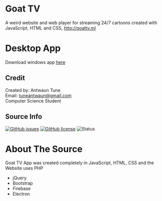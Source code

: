 # Goat TV
A weird website and web player for streaming 24/7 cartoons created with JavaScript, HTML and CSS, http://goattv.ml

# Desktop App
Download windows app [here](https://github.com/Paparoni/goatapp/releases/tag/v0.0.2-alpha)

## Credit
Created by: Antwaun Tune<br/> 
Email: <tuneantwaun@gmail.com><br/>
Computer Science Student
## Source Info
[![GitHub issues](https://img.shields.io/github/issues/Paparoni/goatapp.svg?style=flat-square)](https://github.com/Paparoni/goatapp/issues)
[![GitHub license](https://img.shields.io/github/license/Paparoni/goatapp.svg)](https://github.com/Paparoni/goatapp/blob/master/LICENSE)
![Status](https://img.shields.io/badge/Status-Working!-brightgreen.svg?style=flat-square)

# About The Source
Goat TV App was created completely in JavaScript, HTML, CSS and the Website uses PHP
* jQuery
* Bootstrap
* Firebase
* Electron
